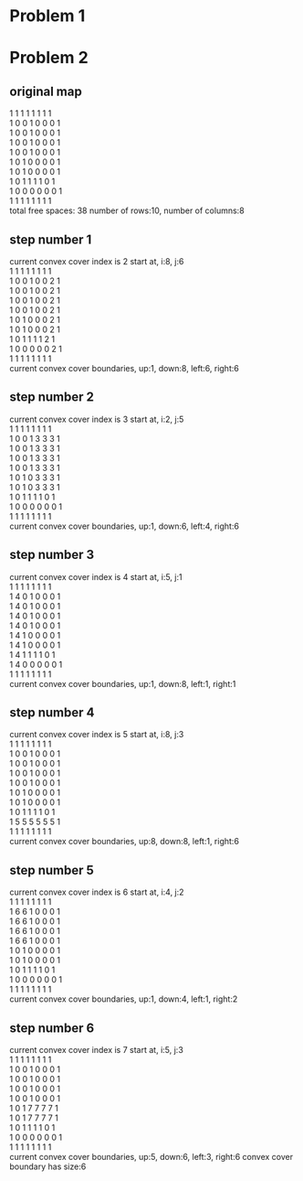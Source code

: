 # Problem 1
# Problem 2
## original map
1    1    1    1    1    1    1    1      
1    0    0    1    0    0    0    1      
1    0    0    1    0    0    0    1      
1    0    0    1    0    0    0    1      
1    0    0    1    0    0    0    1      
1    0    1    0    0    0    0    1      
1    0    1    0    0    0    0    1      
1    0    1    1    1    1    0    1      
1    0    0    0    0    0    0    1      
1    1    1    1    1    1    1    1      
total free spaces: 38
number of rows:10, number of columns:8
## step number 1
current convex cover index is 2
start at, i:8, j:6  
1    1    1    1    1    1    1    1      
1    0    0    1    0    0    2    1      
1    0    0    1    0    0    2    1      
1    0    0    1    0    0    2    1      
1    0    0    1    0    0    2    1      
1    0    1    0    0    0    2    1      
1    0    1    0    0    0    2    1      
1    0    1    1    1    1    2    1      
1    0    0    0    0    0    2    1      
1    1    1    1    1    1    1    1      
current convex cover boundaries, up:1, down:8, left:6, right:6
## step number 2
current convex cover index is 3
start at, i:2, j:5  
1    1    1    1    1    1    1    1      
1    0    0    1    3    3    3    1      
1    0    0    1    3    3    3    1      
1    0    0    1    3    3    3    1      
1    0    0    1    3    3    3    1      
1    0    1    0    3    3    3    1      
1    0    1    0    3    3    3    1      
1    0    1    1    1    1    0    1      
1    0    0    0    0    0    0    1      
1    1    1    1    1    1    1    1      
current convex cover boundaries, up:1, down:6, left:4, right:6
## step number 3
current convex cover index is 4
start at, i:5, j:1  
1    1    1    1    1    1    1    1      
1    4    0    1    0    0    0    1      
1    4    0    1    0    0    0    1      
1    4    0    1    0    0    0    1      
1    4    0    1    0    0    0    1      
1    4    1    0    0    0    0    1      
1    4    1    0    0    0    0    1      
1    4    1    1    1    1    0    1      
1    4    0    0    0    0    0    1      
1    1    1    1    1    1    1    1      
current convex cover boundaries, up:1, down:8, left:1, right:1
## step number 4
current convex cover index is 5
start at, i:8, j:3  
1    1    1    1    1    1    1    1      
1    0    0    1    0    0    0    1      
1    0    0    1    0    0    0    1      
1    0    0    1    0    0    0    1      
1    0    0    1    0    0    0    1      
1    0    1    0    0    0    0    1      
1    0    1    0    0    0    0    1      
1    0    1    1    1    1    0    1      
1    5    5    5    5    5    5    1      
1    1    1    1    1    1    1    1      
current convex cover boundaries, up:8, down:8, left:1, right:6
## step number 5
current convex cover index is 6
start at, i:4, j:2  
1    1    1    1    1    1    1    1      
1    6    6    1    0    0    0    1      
1    6    6    1    0    0    0    1      
1    6    6    1    0    0    0    1      
1    6    6    1    0    0    0    1      
1    0    1    0    0    0    0    1      
1    0    1    0    0    0    0    1      
1    0    1    1    1    1    0    1      
1    0    0    0    0    0    0    1      
1    1    1    1    1    1    1    1      
current convex cover boundaries, up:1, down:4, left:1, right:2
## step number 6
current convex cover index is 7
start at, i:5, j:3  
1    1    1    1    1    1    1    1      
1    0    0    1    0    0    0    1      
1    0    0    1    0    0    0    1      
1    0    0    1    0    0    0    1      
1    0    0    1    0    0    0    1      
1    0    1    7    7    7    7    1      
1    0    1    7    7    7    7    1      
1    0    1    1    1    1    0    1      
1    0    0    0    0    0    0    1      
1    1    1    1    1    1    1    1      
current convex cover boundaries, up:5, down:6, left:3, right:6
convex cover boundary has size:6
